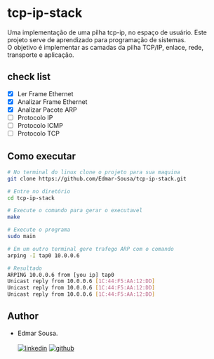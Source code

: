 # tcp-ip-stack
Uma implementação de uma pilha tcp-ip, no espaço de usuário. Este projeto 
serve de aprendizado para programação de sistemas. <br />
O objetivo é implementar as camadas da pilha TCP/IP, enlace, rede, transporte e aplicação.

## check list
- [x] Ler Frame Ethernet
- [x] Analizar Frame Ethernet
- [x] Analizar Pacote ARP
- [ ] Protocolo IP
- [ ] Protocolo ICMP
- [ ] Protocolo TCP

## Como executar
```bash
# No terminal do linux clone o projeto para sua maquina
git clone https://github.com/Edmar-Sousa/tcp-ip-stack.git

# Entre no diretório
cd tcp-ip-stack

# Execute o comando para gerar o executavel
make

# Execute o programa
sudo main

# Em um outro terminal gere trafego ARP com o comando
arping -I tap0 10.0.0.6

# Resultado 
ARPING 10.0.0.6 from [you ip] tap0
Unicast reply from 10.0.0.6 [1C:44:F5:AA:12:DD]
Unicast reply from 10.0.0.6 [1C:44:F5:AA:12:DD]
Unicast reply from 10.0.0.6 [1C:44:F5:AA:12:DD]
```

## Author
- Edmar Sousa. <br><br>
[![linkedin](https://img.shields.io/badge/LinkedIn-0077B5?style=for-the-badge&logo=linkedin&logoColor=white)](https://www.linkedin.com/in/edmar-sousa-9666b0201/)
[![github](https://img.shields.io/badge/GitHub-100000?style=for-the-badge&logo=github&logoColor=white)](https://github.com/Edmar-Sousa)
